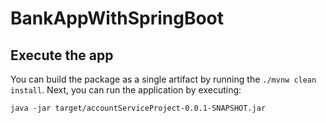 # BankAppWithSpringBoot

## Execute the app 

You can build the package as a single artifact by running the `./mvnw clean install`. Next, you can run the application by executing:
```
java -jar target/accountServiceProject-0.0.1-SNAPSHOT.jar
```
